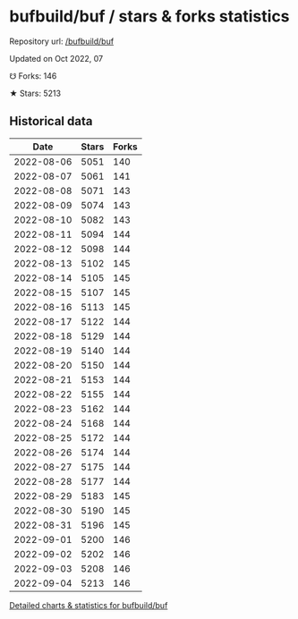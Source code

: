 # bufbuild/buf / stars & forks statistics

Repository url: [/bufbuild/buf](https://github.com/bufbuild/buf)

Updated on Oct 2022, 07

☋ Forks: 146

★ Stars: 5213

## Historical data
| Date | Stars | Forks |
|------|-------|-------|
| 2022-08-06 | 5051 | 140 | 
| 2022-08-07 | 5061 | 141 | 
| 2022-08-08 | 5071 | 143 | 
| 2022-08-09 | 5074 | 143 | 
| 2022-08-10 | 5082 | 143 | 
| 2022-08-11 | 5094 | 144 | 
| 2022-08-12 | 5098 | 144 | 
| 2022-08-13 | 5102 | 145 | 
| 2022-08-14 | 5105 | 145 | 
| 2022-08-15 | 5107 | 145 | 
| 2022-08-16 | 5113 | 145 | 
| 2022-08-17 | 5122 | 144 | 
| 2022-08-18 | 5129 | 144 | 
| 2022-08-19 | 5140 | 144 | 
| 2022-08-20 | 5150 | 144 | 
| 2022-08-21 | 5153 | 144 | 
| 2022-08-22 | 5155 | 144 | 
| 2022-08-23 | 5162 | 144 | 
| 2022-08-24 | 5168 | 144 | 
| 2022-08-25 | 5172 | 144 | 
| 2022-08-26 | 5174 | 144 | 
| 2022-08-27 | 5175 | 144 | 
| 2022-08-28 | 5177 | 144 | 
| 2022-08-29 | 5183 | 145 | 
| 2022-08-30 | 5190 | 145 | 
| 2022-08-31 | 5196 | 145 | 
| 2022-09-01 | 5200 | 146 | 
| 2022-09-02 | 5202 | 146 | 
| 2022-09-03 | 5208 | 146 | 
| 2022-09-04 | 5213 | 146 | 


[Detailed charts & statistics for bufbuild/buf](https://reviewgithub.com/rep/bufbuild/buf)
